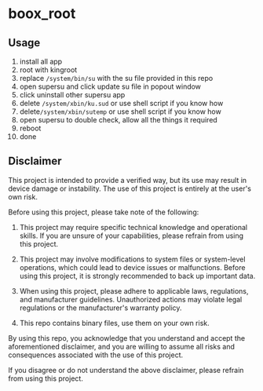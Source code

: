 # boox_root

## Usage
1. install all app
2. root with kingroot
3. replace `/system/bin/su` with the su file provided in this repo
4. open supersu and click update su file in popout window
5. click uninstall other supersu app
6. delete `/system/xbin/ku.sud` or use shell script if you know how
7. delete`/system/xbin/sutemp` or use shell script if you know how
8. open supersu to double check, allow all the things it required
9. reboot
10. done


## Disclaimer

This project is intended to provide a verified way, but its use may result in device damage or instability. The use of this project is entirely at the user's own risk.

Before using this project, please take note of the following:

1. This project may require specific technical knowledge and operational skills. If you are unsure of your capabilities, please refrain from using this project.

2. This project may involve modifications to system files or system-level operations, which could lead to device issues or malfunctions. Before using this project, it is strongly recommended to back up important data.

4. When using this project, please adhere to applicable laws, regulations, and manufacturer guidelines. Unauthorized actions may violate legal regulations or the manufacturer's warranty policy.

5. This repo contains binary files, use them on your own risk.

By using this repo, you acknowledge that you understand and accept the aforementioned disclaimer, and you are willing to assume all risks and consequences associated with the use of this project.

If you disagree or do not understand the above disclaimer, please refrain from using this project.
